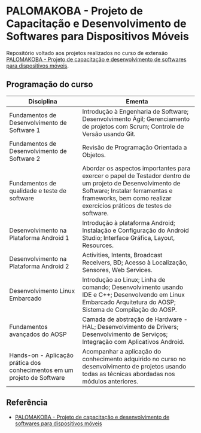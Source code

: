 
# PALOMAKOBA - Projeto de Capacitação e Desenvolvimento de Softwares para Dispositivos Móveis

Repositório voltado aos projetos realizados no curso de extensão [PALOMAKOBA - Projeto de capacitação e desenvolvimento de softwares para dispositivos móveis](https://palomakoba.unir.br/homepage).

## Programação do curso

| Disciplina  | Ementa  |
|-------------|-------------|
| Fundamentos de Desenvolvimento de Software 1  |   Introdução à Engenharia de Software; Desenvolvimento Ágil; Gerenciamento de projetos com Scrum; Controle de Versão usando Git. |
| Fundamentos de Desenvolvimento de Software 2 | Revisão de Programação Orientada a Objetos. |
| Fundamentos de qualidade e teste de software| Abordar os aspectos importantes para exercer o papel de Testador dentro de um projeto de Desenvolvimento de Software; Instalar ferramentas e frameworks, bem como realizar exercícios práticos de testes de software. 
|Desenvolvimento na Plataforma Android 1 | Introdução à plataforma Android; Instalação e Configuração do Android Studio; Interface Gráfica, Layout, Resources.
|Desenvolvimento na Plataforma Android 2 | Activities, Intents, Broadcast Receivers, BD; Acesso à Localização, Sensores, Web Services.
| Desenvolvimento Linux Embarcado | Introdução ao Linux; Linha de comando; Desenvolvimento usando IDE e C++; Desenvolvendo em Linux Embarcado Arquitetura do AOSP; Sistema de Compilação do AOSP.
|Fundamentos avançados do AOSP | Camada de abstração de Hardware - HAL; Desenvolvimento de Drivers; Desenvolvimento de Serviços; Integração com Aplicativos Android. 
|Hands-on - Aplicação prática dos conhecimentos em um projeto de Software | Acompanhar a aplicação do conhecimento adquirido no curso no desenvolvimento de projetos usando todas as técnicas abordadas nos módulos anteriores.



## Referência

 - [PALOMAKOBA - Projeto de capacitação e desenvolvimento de softwares para dispositivos móveis](https://palomakoba.unir.br/homepage)
 

